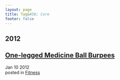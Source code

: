 ```yaml
---
layout: page
title: Tag&#58; Core
footer: false
---
```


<div id="blog-archives" class="category">
<h2>2012</h2>

<article>
<h1><a href="/2012/01/10/one-legged-medicine-ball-burpees/index.html">One-legged Medicine Ball Burpees</a></h1>
<time datetime="2012-01-10T00:00:00-06:00" pubdate><span class='month'>Jan</span> <span class='day'>10</span> <span class='year'>2012</span></time>
<footer>
<span class="categories">posted in 
<a href='/categories/fitness/'>Fitness</a></span>
</footer>
</article>
</div>
